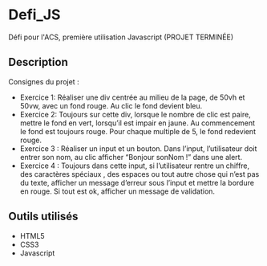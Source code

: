 # Defi_JS
Défi pour l'ACS, première utilisation Javascript (PROJET TERMINÉE)

## Description  
Consignes du projet : 

* Exercice 1:
Réaliser une div centrée au milieu de la page, de 50vh et 50vw, avec un fond rouge.
Au clic le fond devient bleu.
* Exercice 2:
Toujours sur cette div, lorsque le nombre de clic est paire, mettre le fond en vert,
lorsqu’il est impair en jaune. Au commencement le fond est toujours rouge. Pour
chaque multiple de 5, le fond redevient rouge.
* Exercice 3 :
Réaliser un input et un bouton. Dans l’input, l’utilisateur doit entrer son nom, au clic
afficher “Bonjour sonNom !” dans une alert.
* Exercice 4 :
Toujours dans cette input, si l’utilisateur rentre un chiffre, des caractères spéciaux ,
des espaces ou tout autre chose qui n’est pas du texte, afficher un message d’erreur
sous l’input et mettre la bordure en rouge. Si tout est ok, afficher un message de
validation.

## Outils utilisés  
* HTML5
* CSS3
* Javascript
